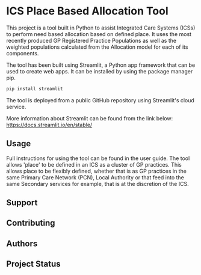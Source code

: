 # ICS Place Based Allocation Tool 

This project is a tool built in Python to assist Integrated Care Systems (ICSs) to perform need based allocation based on defined place. It uses the most recently produced GP Registered Practice Populations as well as the weighted populations calculated from the Allocation model for each of its components.

The tool has been built using Streamlit, a Python app framework that can be used to create web apps. It can be installed by using the package manager pip. 

```bash
pip install streamlit
```

The tool is deployed from a public GitHub repository using Streamlit's cloud service. 

More information about Streamlit can be found from the link below: 
https://docs.streamlit.io/en/stable/

## Usage

Full instructions for using the tool can be found in the user guide. The tool allows 'place' to be defined in an ICS as a cluster of GP practices. This allows place to be flexibly defined, whether that is as GP practices in the same Primary Care Network (PCN), Local Authority or that feed into the same Secondary services for example, that is at the discretion of the ICS. 

## Support 

## Contributing 

## Authors


## Project Status

